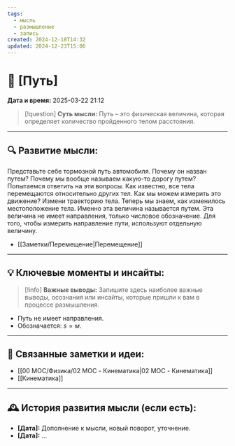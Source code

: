 ```yaml
---
tags:
  - мысль
  - размышление
  - запись
created: 2024-12-18T14:32
updated: 2024-12-23T15:06
---
```


# 💭  [Путь]

**Дата и время:** 2025-03-22 21:12

> [!question] **Суть мысли:**
> Путь – это физическая величина, которая определяет количество пройденного телом расстояния.

---

## 🔍 Развитие мысли:

Представьте себе тормозной путь автомобиля. Почему он назван путем? Почему мы вообще называем какую-то дорогу путем? Попытаемся ответить на эти вопросы. 
Как известно, все тела перемещаются относительно других тел. Как мы можем измерить это движение? Измени траекторию тела. Теперь мы знаем, как изменилось местоположение тела. Именно эта величина называется путем. Эта величина не имеет направления, только числовое обозначение. 
Для того, чтобы измерить направление пути, используют отдельную величину. 

- [[Заметки/Перемещение|Перемещение]]

---

## 💡 Ключевые моменты и инсайты:

> [!info] **Важные выводы:**
> Запишите здесь наиболее важные выводы, осознания или инсайты, которые пришли к вам в процессе размышления.

- Путь не имеет направления.
- Обозначается: $s = м$.

---

## 🔄 Связанные заметки и идеи:

- [[00 MOC/Физика/02 MOC - Кинематика|02 MOC - Кинематика]]
- [[Кинематика]]

---

## 🕰️ История развития мысли (если есть):

* **[Дата]:**  Дополнение к мысли, новый поворот, уточнение.
* **[Дата]:**  ...